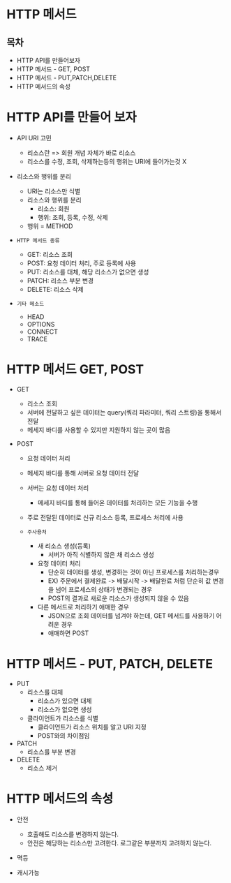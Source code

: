 # HTTP 메서드

## 목차
- HTTP API를 만들어보자
- HTTP 메서드 - GET, POST
- HTTP 메서드 - PUT,PATCH,DELETE
- HTTP 메서드의 속성

# HTTP API를 만들어 보자
- API URI 고민
    - 리소스란 => 회원 개념 자체가 바로 리소스
    - 리소스를 수정, 조회, 삭제하는등의 행위는 URI에 들어가는것 X

- 리소스와 행위를 분리
    - URI는 리소스만 식별
    - 리소스와 행위를 분리
        - 리소스: 회원
        - 행위: 조회, 등록, 수정, 삭제
    - 행위 = METHOD

- `HTTP 메서드 종류`
    - GET: 리소스 조회
    - POST: 요청 데이터 처리, 주로 등록에 사용
    - PUT: 리소스를 대체, 해당 리소스가 없으면 생성
    - PATCH: 리소스 부분 변경
    - DELETE: 리소스 삭제

- `기타 메소드`
    - HEAD
    - OPTIONS
    - CONNECT
    - TRACE

# HTTP 메서드 GET, POST
- GET
    - 리소스 조회
    - 서버에 전달하고 싶은 데이터는 query(쿼리 파라미터, 쿼리 스트링)을 통해서 전달
    - 메세지 바디를 사용할 수 있지만 지원하지 않는 곳이 많음

- POST
    - 요청 데이터 처리
    - 메세지 바디를 통해 서버로 요청 데이터 전달
    - 서버는 요청 데이터 처리
        - 메세지 바디를 통해 들어온 데이터를 처리하는 모든 기능을 수행
    - 주로 전달된 데이터로 신규 리소스 등록, 프로세스 처리에 사용

    - `주사용처`
        - 새 리소스 생성(등록)
            - 서버가 아직 식별하지 않은 채 리소스 생성
        - 요청 데이터 처리
            - 단순히 데이터를 생성, 변경하는 것이 아닌 프로세스를 처리하는경우
            - EX) 주문에서 결제완료 -> 배달시작 -> 배달완료 처럼 단순히 값 변경을 넘어 프로세스의 상태가 변경되는 경우
            - POST의 결과로 새로운 리소스가 생성되지 않을 수 있음
        - 다른 메서드로 처리하기 애매한 경우
            - JSON으로 조회 데이터를 넘겨야 하는데, GET 메서드를 사용하기 어려운 경우
            - 애매하면 POST
# HTTP 메서드 - PUT, PATCH, DELETE
- PUT
    - 리소스를 대체
        - 리소스가 있으면 대체
        - 리소스가 없으면 생성
    - 클라이언트가 리소스를 식별
        - 클라이언트가 리소스 위치를 알고 URI 지정
        - POST와의 차이점임
- PATCH
    - 리소스를 부분 변경
- DELETE
    - 리소스 제거

# HTTP 메서드의 속성
- 안전
    - 호출해도 리소스를 변경하지 않는다.
    - 안전은 해당하는 리소스만 고려한다. 로그같은 부분까지 고려하지 않는다.
- 멱등
    
- 캐시가능